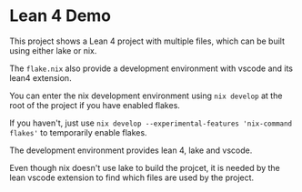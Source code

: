 # Lean 4 Demo

This project shows a Lean 4 project with multiple files, which can be built using either lake or nix.

The `flake.nix` also provide a development environment with vscode and its lean4 extension.

You can enter the nix development environment using `nix develop` at the root of the project if you have enabled flakes.

If you haven't, just use  `nix develop --experimental-features 'nix-command flakes'` to temporarily enable flakes.

The development environment provides lean 4, lake and vscode.

Even though nix doesn't use lake to build the projcet, it is needed by the lean vscode extension to find which files are used by the project.



